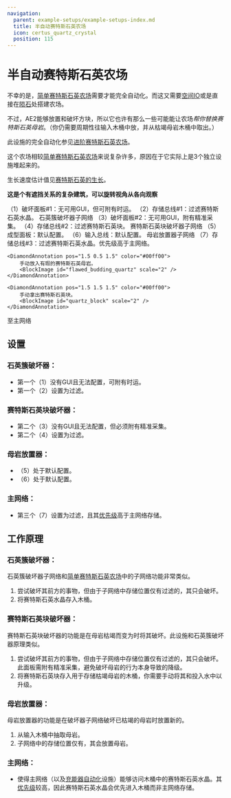 ```yaml
---
navigation:
  parent: example-setups/example-setups-index.md
  title: 半自动赛特斯石英农场
  icon: certus_quartz_crystal
  position: 115
---
```


# 半自动赛特斯石英农场

不幸的是，[简单赛特斯石英农场](simple-certus-farm.md)需要<ItemLink id="flawless_budding_quartz" />才能完全自动化。而这又需要[空间IO](../ae2-mechanics/spatial-io.md)或是直接在[陨石](../ae2-mechanics/meteorites.md)处搭建农场。

不过，AE2能够放置和破坏方块，所以它也许有那么一些可能能让农场*帮你替换赛特斯石英母岩*。（你仍需要周期性往输入木桶中放<ItemLink id="flawed_budding_quartz" />，并从枯竭母岩木桶中取出<ItemLink id="quartz_block" />。）

此设施的完全自动化参见[进阶赛特斯石英农场](advanced-certus-farm.md)。

这个农场相较[简单赛特斯石英农场](simple-certus-farm.md)来说复杂许多，原因在于它实际上是3个独立设施堆起来的。

生长速度估计值见[赛特斯石英的生长](../ae2-mechanics/certus-growth.md)。

**这是个有遮挡关系的复杂建筑，可以旋转视角从各向观察**

<GameScene zoom="6" interactive={true}>
  <ImportStructure src="../assets/assemblies/semiauto_certus_farm.snbt" />

  <BoxAnnotation color="#ddaaaa" min="3.7 2 1" max="4 3 2">
        （1）破坏面板#1：无可用GUI，但可附有时运。
  </BoxAnnotation>

  <BoxAnnotation color="#ddaaaa" min="2 2 1" max="2.3 3 2">
        （2）存储总线#1：过滤赛特斯石英水晶。
        <ItemImage id="certus_quartz_crystal" scale="2" />
  </BoxAnnotation>

  <DiamondAnnotation pos="3 2.5 1.5" color="#ff0000">
    石英簇破坏器子网络
  </DiamondAnnotation>

  <BoxAnnotation color="#aaddaa" min="3.7 1 1" max="4 2 2">
        （3）破坏面板#2：无可用GUI，附有精准采集。
  </BoxAnnotation>

  <BoxAnnotation color="#aaddaa" min="2 1 1" max="2.3 2 2">
        （4）存储总线#2：过滤赛特斯石英块。
        <BlockImage id="quartz_block" scale="2" />
  </BoxAnnotation>

  <DiamondAnnotation pos="3 1.5 1.5" color="#00ff00">
    赛特斯石英块破坏器子网络
  </DiamondAnnotation>

  <BoxAnnotation color="#ffddaa" min="4 0.7 1" max="5 1 2">
        （5）成型面板：默认配置。
  </BoxAnnotation>

  <BoxAnnotation color="#ffddaa" min="2 0 1" max="2.3 1 2">
        （6）输入总线：默认配置。
  </BoxAnnotation>

  <DiamondAnnotation pos="3 0.5 1.5" color="#ddcc00">
    母岩放置器子网络
  </DiamondAnnotation>

  <BoxAnnotation color="#aaaadd" min="0.7 2 1" max="1 3 2">
        （7）存储总线#3：过滤赛特斯石英水晶。优先级高于主网络。
        <ItemImage id="certus_quartz_crystal" scale="2" />
  </BoxAnnotation>

    <DiamondAnnotation pos="1.5 0.5 1.5" color="#00ff00">
        手动放入有瑕的赛特斯石英母岩。
        <BlockImage id="flawed_budding_quartz" scale="2" />
    </DiamondAnnotation>

    <DiamondAnnotation pos="1.5 1.5 1.5" color="#00ff00">
        手动拿出赛特斯石英块。
        <BlockImage id="quartz_block" scale="2" />
    </DiamondAnnotation>

<DiamondAnnotation pos="0.5 0.5 0" color="#00ff00">
        至主网络
    </DiamondAnnotation>

  <IsometricCamera yaw="165" pitch="5" />
</GameScene>

## 设置

### 石英簇破坏器：

* 第一个<ItemLink id="annihilation_plane" />（1）没有GUI且无法配置，可附有时运。
* 第一个<ItemLink id="storage_bus" />（2）设置为过滤<ItemLink id="certus_quartz_crystal" />。

### 赛特斯石英块破坏器：

* 第二个<ItemLink id="annihilation_plane" />（3）没有GUI且无法配置，但必须附有精准采集。
* 第二个<ItemLink id="storage_bus" />（4）设置为过滤<ItemLink id="quartz_block" />。

### 母岩放置器：

* <ItemLink id="formation_plane" />（5）处于默认配置。
* <ItemLink id="import_bus" />（6）处于默认配置。

### 主网络：

* 第三个<ItemLink id="storage_bus" />（7）设置为过滤<ItemLink id="certus_quartz_crystal" />，且其[优先级](../ae2-mechanics/import-export-storage.md#存储优先级)高于主网络存储。

## 工作原理

### 石英簇破坏器：

石英簇破坏器子网络和[简单赛特斯石英农场](simple-certus-farm.md)中的子网络功能非常类似。

1. <ItemLink id="annihilation_plane" />尝试破坏其前方的事物，但由于子网络中存储位置仅有过滤<ItemLink id="certus_quartz_crystal" />的<ItemLink id="storage_bus" />，其只会破坏<ItemLink id="quartz_cluster" />。
2. <ItemLink id="storage_bus" />将赛特斯石英水晶存入木桶。

### 赛特斯石英块破坏器：

赛特斯石英块破坏器的功能是在母岩枯竭而变为<ItemLink id="quartz_block" />时将其破坏。此设施和石英簇破坏器原理类似。

1. <ItemLink id="annihilation_plane" />尝试破坏其前方的事物，但由于子网络中存储位置仅有过滤<ItemLink id="quartz_block" />的<ItemLink id="storage_bus" />，其只会破坏<ItemLink id="quartz_block" />。此面板需附有精准采集，避免破坏母岩的行为本身导致的降级。
2. <ItemLink id="storage_bus" />将赛特斯石英块存入用于存储枯竭母岩的木桶，你需要手动将其和<ItemLink id="charged_certus_quartz_crystal" />投入水中以升级。

### 母岩放置器：

母岩放置器的功能是在破坏器子网络破坏已枯竭的母岩时放置新的<ItemLink id="flawed_budding_quartz" />。

1. <ItemLink id="import_bus" />从输入木桶中抽取母岩。
2. 子网络中的存储位置仅有<ItemLink id="formation_plane" />，其会放置母岩。

### 主网络：

* <ItemLink id="storage_bus" />使得主网络（以及[充能器自动化](charger-automation.md)设施）能够访问木桶中的赛特斯石英水晶。其[优先级](../ae2-mechanics/import-export-storage.md#存储优先级)较高，因此赛特斯石英水晶会优先进入木桶而非主网络存储。